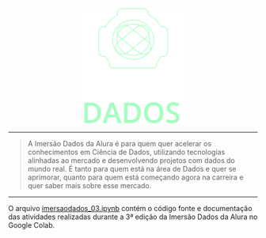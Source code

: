 <p align="center"><img src="assets/logo-imersao.svg" width="200px"></p>

---

> A Imersão Dados da Alura é para quem quer acelerar os conhecimentos em Ciência de Dados, utilizando tecnologias alinhadas ao mercado e desenvolvendo projetos com dados do mundo real. 
>É tanto para quem está na área de Dados e quer se aprimorar, quanto para quem está começando agora na carreira e quer saber mais sobre esse mercado.

---

O arquivo [imersaodados_03.ipynb](https://github.com/joaopasantos/imersaodados3/blob/master/imersaodados_03.ipynb) contém o código fonte e documentação das atividades realizadas durante a 3ª edição da Imersão Dados  da Alura no Google Colab.